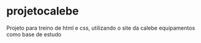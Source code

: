 # projetocalebe
 Projeto para treino de html e css, utilizando o site da calebe equipamentos como base de estudo
